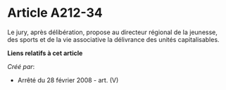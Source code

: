 # Article A212-34

Le jury, après délibération, propose au directeur régional de la jeunesse, des sports et de la vie associative la délivrance
des unités capitalisables.

**Liens relatifs à cet article**

_Créé par_:

  - Arrêté du 28 février 2008 - art. (V)
